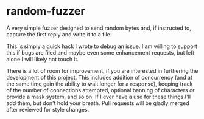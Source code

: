 random-fuzzer
=============

A very simple fuzzer designed to send random bytes and, if instructed to, capture the first reply and write it to a file.

This is simply a quick hack I wrote to debug an issue. I am willing to support this if bugs are filed and maybe even some enhancement requests, but left alone I will likely not touch it.

There is a lot of room for improvement, if you are interested in furthering the development of this project. This includes addition of concurrency (and at the same time gain the ability to wait longer for a response), keeping track of the number of connections attempted, optional banning of characters or provide a mask system, and so on. If I ever have a use for these things I'll add them, but don't hold your breath. Pull requests will be gladly merged after reviewed for style changes.
